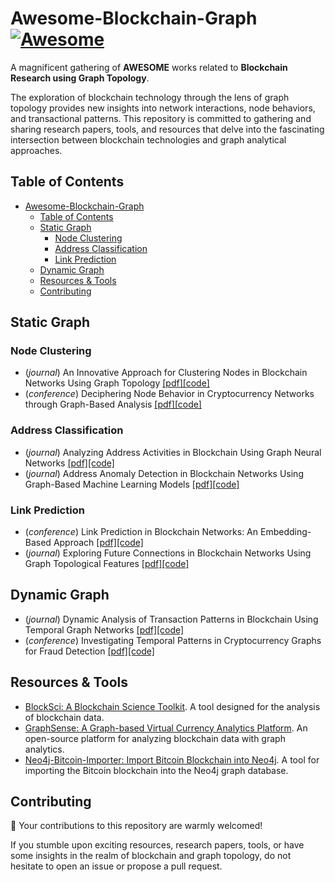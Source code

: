 # Awesome-Blockchain-Graph [![Awesome](https://awesome.re/badge.svg)](https://awesome.re)

A magnificent gathering of **AWESOME** works related to **Blockchain Research using Graph Topology**.

The exploration of blockchain technology through the lens of graph topology provides new insights into network interactions, node behaviors, and transactional patterns. This repository is committed to gathering and sharing research papers, tools, and resources that delve into the fascinating intersection between blockchain technologies and graph analytical approaches.


## Table of Contents

- [Awesome-Blockchain-Graph](#awesome-blockchain-graph)
  - [Table of Contents](#table-of-contents)
  - [Static Graph](#static-graph)
    - [Node Clustering](#node-clustering)
    - [Address Classification](#address-classification)
    - [Link Prediction](#link-prediction)
  - [Dynamic Graph](#dynamic-graph)
  - [Resources & Tools](#resources--tools)
  - [Contributing](#contributing)

## Static Graph

### Node Clustering

- (*journal*) An Innovative Approach for Clustering Nodes in Blockchain Networks Using Graph Topology [[pdf]](link)[[code]](link)
- (*conference*) Deciphering Node Behavior in Cryptocurrency Networks through Graph-Based Analysis [[pdf]](link)[[code]](link)

### Address Classification

- (*journal*) Analyzing Address Activities in Blockchain Using Graph Neural Networks [[pdf]](link)[[code]](link)
- (*journal*) Address Anomaly Detection in Blockchain Networks Using Graph-Based Machine Learning Models [[pdf]](link)[[code]](link)

### Link Prediction

- (*conference*) Link Prediction in Blockchain Networks: An Embedding-Based Approach [[pdf]](link)[[code]](link)
- (*journal*) Exploring Future Connections in Blockchain Networks Using Graph Topological Features [[pdf]](link)[[code]](link)

## Dynamic Graph

- (*journal*) Dynamic Analysis of Transaction Patterns in Blockchain Using Temporal Graph Networks [[pdf]](link)[[code]](link)
- (*conference*) Investigating Temporal Patterns in Cryptocurrency Graphs for Fraud Detection [[pdf]](link)[[code]](link)

## Resources & Tools

- [BlockSci: A Blockchain Science Toolkit](https://github.com/citp/BlockSci). A tool designed for the analysis of blockchain data.
- [GraphSense: A Graph-based Virtual Currency Analytics Platform](https://github.com/graphsense/graphsense-open). An open-source platform for analyzing blockchain data with graph analytics.
- [Neo4j-Bitcoin-Importer: Import Bitcoin Blockchain into Neo4j](https://github.com/lucianojf/neo4j-bitcoin-importer). A tool for importing the Bitcoin blockchain into the Neo4j graph database.

## Contributing

🚀 Your contributions to this repository are warmly welcomed!

If you stumble upon exciting resources, research papers, tools, or have some insights in the realm of blockchain and graph topology, do not hesitate to open an issue or propose a pull request.
